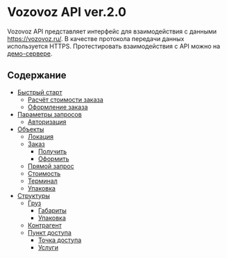 Vozovoz API ver.2.0
===================

Vozovoz API представляет интерфейс для взаимодействия с данными https://vozovoz.ru/. В качестве протокола передачи данных используется HTTPS.
Протестировать взаимодействия с API можно на [демо-сервере](https://vozovoz.ru/dev/api/).

## Содержание

* [Быстрый старт](docs/quick.md)
    * [Расчёт стоимости заказа](docs/object/price.md)
    * [Оформление заказа](docs/object/order.md#set)
* [Параметры запросов](docs/params/index.md)
    * [Авторизация](docs/params/auth.md)
* [Объекты](docs/object/index.md)
    * [Локация](docs/object/location.md)
    * [Заказ](docs/object/order.md)
        * [Получить](docs/object/order.md#get)
        * [Оформить](docs/object/order.md#set)
    * [Прямой запрос](docs/object/directQuery.md)
    * [Стоимость](docs/object/price.md)
    * [Терминал](docs/object/terminal.md)
    * [Упаковка](docs/object/wrapping.md)
* [Структуры](docs/structure/index.md)
    * [Груз](docs/structure/cargo.md)
        * [Габариты](docs/structure/cargo.md#dimension)
        * [Упаковка](docs/structure/cargo.md#wrapping)
    * [Контрагент](docs/structure/customer.md)
    * [Пункт доступа](docs/structure/gateway.md)
        * [Точка доступа](docs/structure/gateway.md#point)
        * [Услуги](docs/structure/service.md)
